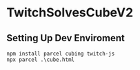 # TwitchSolvesCubeV2

## Setting Up Dev Enviroment
```
npm install parcel cubing twitch-js
npx parcel .\cube.html
```
